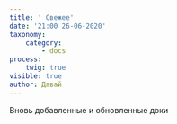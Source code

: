 ```yaml
---
title: ' Свежее'
date: '21:00 26-06-2020'
taxonomy:
    category:
        - docs
process:
    twig: true
visible: true
author: Давай
---
```


Вновь добавленные и обновленные доки